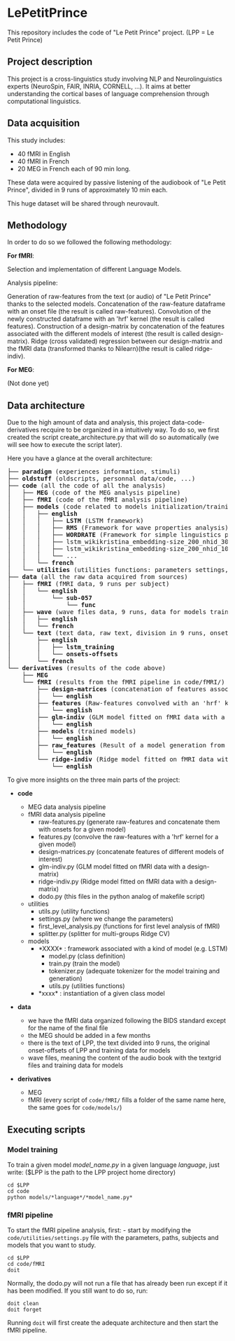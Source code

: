 # LePetitPrince

This repository includes the code of "Le Petit Prince" project.
(LPP = Le Petit Prince)


## Project description

This project is a cross-linguistics study involving NLP and Neurolinguistics experts (NeuroSpin, FAIR, INRIA, CORNELL, ...).
It aims at better understanding the cortical bases of language comprehension through computational linguistics.


## Data acquisition

This study includes:
- 40 fMRI in English
- 40 fMRI in French
- 20 MEG in French
each of 90 min long.

These data were acquired by passive listening of the audiobook of "Le Petit Prince", divided in 9 runs of approximately 10 min each.

This huge dataset will be shared through neurovault.


## Methodology

In order to do so we followed the following methodology:

**For fMRI**:

Selection and implementation of different Language Models.

Analysis pipeline:

Generation of raw-features from the text (or audio) of "Le Petit Prince" thanks to the selected models.
Concatenation of the raw-feature dataframe with an onset file (the result is called raw-features).
Convolution of the newly constructed dataframe with an 'hrf' kernel (the result is called features).
Construction of a design-matrix by concatenation of the features associated with the different models of interest (the result is called design-matrix).
Ridge (cross validated) regression between our design-matrix and the fMRI data (transformed thanks to Nilearn)(the result is called ridge-indiv).

**For MEG**:

(Not done yet)

## Data architecture

Due to the high amount of data and analysis, this project data-code-derivatives recquire to be organized in a intuitively way.
To do so, we first created the script create_architecture.py that will do so automatically (we will see how to execute the script later).

Here you have a glance at the overall architecture:

<pre>
├── <b>paradigm</b> (experiences information, stimuli)
├── <b>oldstuff</b> (oldscripts, personnal data/code, ...)
├── <b>code</b> (all the code of all the analysis)
│   ├── <b>MEG</b> (code of the MEG analysis pipeline)
│   ├── <b>fMRI</b> (code of the fMRI analysis pipeline)
│   ├── <b>models</b> (code related to models initialization/training/generation)
│   │   ├── <b>english</b>
│   │   │   ├── <b>LSTM</b> (LSTM framework)
│   │   │   ├── <b>RMS</b> (Framework for wave properties analysis)
│   │   │   ├── <b>WORDRATE</b> (Framework for simple linguistics properties analysis)
│   │   │   ├── lstm_wikikristina_embedding-size_200_nhid_300_nlayers_1_dropout_01.py (instantiation of a LSTM model)
│   │   │   ├── lstm_wikikristina_embedding-size_200_nhid_100_nlayers_3_dropout_01.py (instantiation of a LSTM model)
│   │   │   └── ...
│   │   └── <b>french</b>
│   └── <b>utilities</b> (utilities functions: parameters settings, splitter for CV, ...)
├── <b>data</b> (all the raw data acquired from sources)
│   ├── <b>fMRI</b> (fMRI data, 9 runs per subject)
│   │   └── <b>english</b>
│   │       └── <b>sub-057</b>
│   │           └── <b>func</b>
│   ├── <b>wave</b> (wave files data, 9 runs, data for models training)
│   │   ├── <b>english</b>
│   │   └── <b>french</b>
│   └── <b>text</b> (text data, raw text, division in 9 runs, onsets/offsets for each runs, data for models training)
│       ├── <b>english</b>
│       │   ├── <b>lstm_training</b>
│       │   └── <b>onsets-offsets</b>
│       └── <b>french</b>
└── <b>derivatives</b> (results of the code above)
    ├── <b>MEG</b>
    └── <b>fMRI</b> (results from the fMRI pipeline in code/fMRI/)
        ├── <b>design-matrices</b> (concatenation of features associated with different models of interest)
        │   └── <b>english</b>
        ├── <b>features</b> (Raw-features convolved with an 'hrf' kernel)
        │   └── <b>english</b>
        ├── <b>glm-indiv</b> (GLM model fitted on fMRI data with a design-matrix)
        │   └── <b>english</b>
        ├── <b>models</b> (trained models)
        │   └── <b>english</b>
        ├── <b>raw_features</b> (Result of a model generation from the text/wave file of LPP, concatenated with the adequate onsets file)
        │   └── <b>english</b>
        └── <b>ridge-indiv</b> (Ridge model fitted on fMRI data with a design-matrix)
            └── <b>english</b>
</pre>

To give more insights on the three main parts of the project:

- **code**
    - MEG data analysis pipeline
    - fMRI data analysis pipeline
        - raw-features.py (generate raw-features and concatenate them with onsets for a given model)
        - features.py (convolve the raw-features with a 'hrf' kernel for a given model)
        - design-matrices.py (concatenate features of different models of interest)
        - glm-indiv.py (GLM model fitted on fMRI data with a design-matrix)
        - ridge-indiv.py (Ridge model fitted on fMRI data with a design-matrix)
        - dodo.py (this files in the python analog of makefile script)
    - utilities
        - utils.py (utility functions)
        - settings.py (where we change the parameters)
        - first_level_analysis.py (functions for first level analysis of fMRI)
        - splitter.py (splitter for multi-groups Ridge CV)
    - models
        - \*XXXX\* : framework associated with a kind of model (e.g. LSTM)
            - model.py (class definition)
            - train.py (train the model)
            - tokenizer.py (adequate tokenizer for the model training and generation)
            - utils.py (utilities functions)
        - \*xxxx\* : instantiation of a given class model

- **data**
    - we have the fMRI data organized following the BIDS standard except for the name of the final file
    - the MEG should be added in a few months
    - there is the text of LPP, the text divided into 9 runs, the original onset-offsets of LPP and training data for models
    - wave files, meaning the content of the audio book with the textgrid files and training data for models

- **derivatives**
    - MEG
    - fMRI (every script of `code/fMRI/` fills a folder of the same name here, the same goes for `code/models/`)


## Executing scripts

### Model training

To train a given model *model_name.py* in a given language *language*, just write:
($LPP is the path to the LPP project home directory)

```
cd $LPP
cd code
python models/*language*/*model_name.py*

```

### fMRI pipeline

To start the fMRI pipeline analysis, first:
    - start by modifying the `code/utilities/settings.py` file with the parameters, paths, subjects and models that you want to study.

```
cd $LPP
cd code/fMRI
doit

```

Normally, the dodo.py will not run a file that has already been run except if it has been modified.
If you still want to do so, run:

```
doit clean
doit forget

```

Running `doit` will first create the adequate architecture and then start the fMRI pipeline.